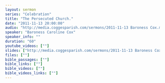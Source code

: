 ```yaml
---
layout: sermon
series: "Celebration"
title: "The Persecuted Church."
date: "2011-11-13 20:00:00"
audio: "http://media.coggesparish.com/sermons/2011-11-13 Baroness Cox.mp3"
speaker: "Baroness Caroline Cox"
speaker_info: ""
duration: "60"
youtube_videos: [""]
slides: ["http://media.coggesparish.com/sermons/2011-11-13 Baroness Cox - The Persecuted Church.pdf"]
files: [""]
bible_passages: [""]
bible_links: [""]
bible_videos: [""]
bible_videos_links: [""]
---
```

